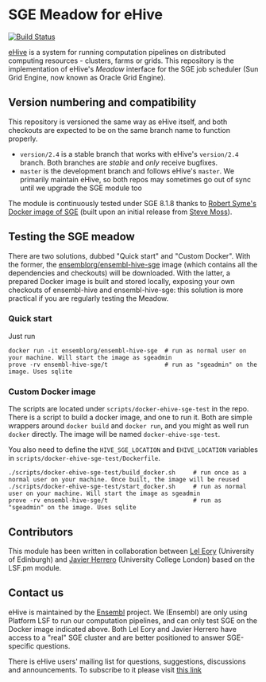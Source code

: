 
SGE Meadow for eHive
====================

[![Build Status](https://travis-ci.org/Ensembl/ensembl-hive-sge.svg?branch=master)](https://travis-ci.org/Ensembl/ensembl-hive-sge)

[eHive](https://travis-ci.org/Ensembl/ensembl-hive) is a system for running computation pipelines on distributed computing resources - clusters, farms or grids.
This repository is the implementation of eHive's _Meadow_ interface for the SGE job scheduler (Sun Grid Engine, now
known as Oracle Grid Engine).


Version numbering and compatibility
-----------------------------------

This repository is versioned the same way as eHive itself, and both
checkouts are expected to be on the same branch name to function properly.
* `version/2.4` is a stable branch that works with eHive's `version/2.4`
  branch. Both branches are _stable_ and _only_ receive bugfixes.
* `master` is the development branch and follows eHive's `master`. We
  primarily maintain eHive, so both repos may sometimes go out of sync
  until we upgrade the SGE module too

The module is continuously tested under SGE 8.1.8 thanks to
[Robert Syme's Docker image of SGE](https://github.com/robsyme/docker-sge)
(built upon an initial release from [Steve Moss](https://github.com/gawbul)).


Testing the SGE meadow
----------------------

There are two solutions, dubbed "Quick start" and "Custom Docker". With the
former, the
[ensemblorg/ensembl-hive-sge](https://hub.docker.com/r/ensemblorg/ensembl-hive-sge)
image (which contains all the dependencies and checkouts) will be downloaded.
With the latter, a prepared Docker image is built and stored
locally, exposing your own checkouts of ensembl-hive and ensembl-hive-sge:
this solution is more practical
if you are regularly testing the Meadow.

### Quick start

Just run

```
docker run -it ensemblorg/ensembl-hive-sge  # run as normal user on your machine. Will start the image as sgeadmin
prove -rv ensembl-hive-sge/t                # run as "sgeadmin" on the image. Uses sqlite
```

### Custom Docker image

The scripts are located under `scripts/docker-ehive-sge-test` in the repo. There is
a script to build a docker image, and one to run it. Both are simple wrappers
around `docker build` and `docker run`, and you might as well run `docker`
directly. The image will be named `docker-ehive-sge-test`.

You also need to define the `HIVE_SGE_LOCATION` and `EHIVE_LOCATION`
variables in `scripts/docker-ehive-sge-test/Dockerfile`.

```
./scripts/docker-ehive-sge-test/build_docker.sh     # run once as a normal user on your machine. Once built, the image will be reused
./scripts/docker-ehive-sge-test/start_docker.sh     # run as normal user on your machine. Will start the image as sgeadmin
prove -rv ensembl-hive-sge/t                        # run as "sgeadmin" on the image. Uses sqlite
```

Contributors
------------

This module has been written in collaboration between [Lel
Eory](https://github.com/eorylel) (University of Edinburgh) and [Javier
Herrero](https://github.com/jherrero) (University College London) based on
the LSF.pm module.


Contact us
----------

eHive is maintained by the [Ensembl](http://www.ensembl.org/info/about/) project.
We (Ensembl) are only using Platform LSF to run our computation
pipelines, and can only test SGE on the Docker image indicated above.
Both Lel Eory and Javier Herrero have access to a "real" SGE cluster and
are better positioned to answer SGE-specific questions.

There is eHive users' mailing list for questions, suggestions, discussions and announcements.
To subscribe to it please visit [this link](http://listserver.ebi.ac.uk/mailman/listinfo/ehive-users)

